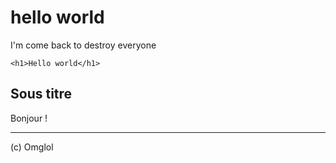 hello world
===========

I'm come back to destroy everyone

    <h1>Hello world</h1>

Sous titre
----------

Bonjour !

* * *

(c) Omglol